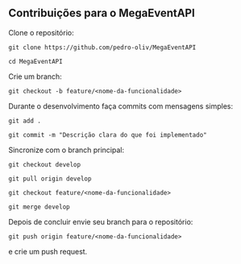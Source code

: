 ## Contribuições para o MegaEventAPI
Clone o repositório:

```git clone https://github.com/pedro-oliv/MegaEventAPI```

```cd MegaEventAPI```

Crie um branch:

```git checkout -b feature/<nome-da-funcionalidade>```

Durante o desenvolvimento faça commits com mensagens simples:

```git add .```

```git commit -m "Descrição clara do que foi implementado"```

Sincronize com o branch principal:

```git checkout develop```

```git pull origin develop```

```git checkout feature/<nome-da-funcionalidade>```

```git merge develop```

Depois de concluir envie seu branch para o repositório:

```git push origin feature/<nome-da-funcionalidade>```

e crie um push request.
